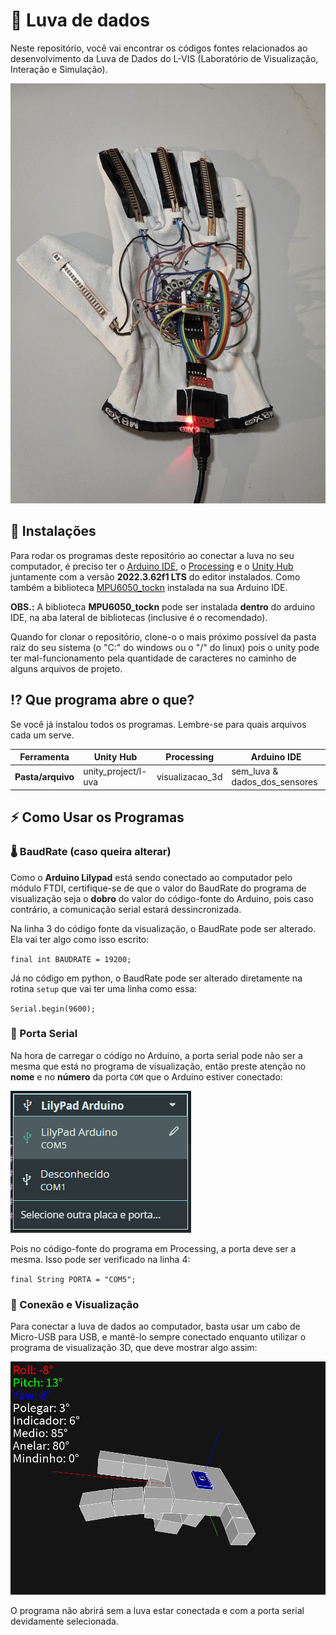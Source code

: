 # 🧤 Luva de dados

Neste repositório, você vai encontrar os códigos fontes relacionados ao desenvolvimento da Luva de Dados do L-VIS (Laboratório de Visualização, Interação e Simulação).

![Luva](assets/images/luva-real-oficial.jpg)

## 📩 Instalações

Para rodar os programas deste repositório ao conectar a luva no seu computador, é preciso ter o [Arduino IDE](https://www.arduino.cc/en/software/), o [Processing](https://processing.org/download) e o [Unity Hub](https://unity.com/download) juntamente com a versão **2022.3.62f1 LTS** do editor instalados. Como também a biblioteca [MPU6050_tockn](https://github.com/Tockn/MPU6050_tockn) instalada na sua Arduino IDE.

**OBS.:** A biblioteca **MPU6050_tockn** pode ser instalada **dentro** do arduino IDE, na aba lateral de bibliotecas (inclusive é o recomendado).

Quando for clonar o repositório, clone-o o mais próximo possível da pasta raiz do seu sistema (o "C:" do windows ou o "/" do linux) pois o unity pode ter mal-funcionamento pela quantidade de caracteres no caminho de alguns arquivos de projeto.

## ⁉️ Que programa abre o que?

Se você já instalou todos os programas. Lembre-se para quais arquivos cada um serve.

| Ferramenta    | Unity Hub           | Processing      | Arduino IDE                   |
|---------------|---------------------|-----------------|-------------------------------|
| **Pasta/arquivo** | unity_project/l-uva | visualizacao_3d | sem_luva & dados_dos_sensores |

## ⚡ Como Usar os Programas

### 🌡️ BaudRate (caso queira alterar)

Como o **Arduino Lilypad** está sendo conectado ao computador pelo módulo FTDI, certifique-se de que o valor do BaudRate do programa de visualização seja o **dobro** do valor do código-fonte do Arduino, pois caso contrário, a comunicação serial estará dessincronizada.

Na linha 3 do código fonte da visualização, o BaudRate pode ser alterado. Ela vai ter algo como isso escrito:

`final int BAUDRATE = 19200;`

Já no código em python, o BaudRate pode ser alterado diretamente na rotina `setup` que vai ter uma linha como essa:

`Serial.begin(9600);`

### 🚪 Porta Serial

Na hora de carregar o código no Arduino, a porta serial pode não ser a mesma que está no programa de visualização, então preste atenção no **nome** e no **número** da porta `COM` que o Arduino estiver conectado:

![Porta serial](assets/images/porta-serial.png)

Pois no código-fonte do programa em Processing, a porta deve ser a mesma. Isso pode ser verificado na linha 4:

`final String PORTA = "COM5";`

### 🔌 Conexão e Visualização

Para conectar a luva de dados ao computador, basta usar um cabo de Micro-USB para USB, e mantê-lo sempre conectado enquanto utilizar o programa de visualização 3D, que deve mostrar algo assim:

![Luva em Processing](assets/images/mao-linda.png)

O programa não abrirá sem a luva estar conectada e com a porta serial devidamente selecionada.
